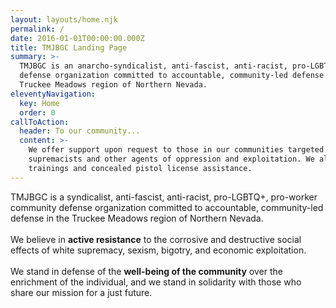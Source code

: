 ```yaml
---
layout: layouts/home.njk
permalink: /
date: 2016-01-01T00:00:00.000Z
title: TMJBGC Landing Page
summary: >-
  TMJBGC is an anarcho-syndicalist, anti-fascist, anti-racist, pro-LGBTQ+, pro-worker community
  defense organization committed to accountable, community-led defense in the
  Truckee Meadows region of Northern Nevada.
eleventyNavigation:
  key: Home
  order: 0
callToAction:
  header: To our community...
  content: >-
    We offer support upon request to those in our communities targeted by white
    supremacists and other agents of oppression and exploitation. We also offer
    trainings and concealed pistol license assistance.
---
```


TMJBGC is a syndicalist, anti-fascist, anti-racist, pro-LGBTQ+, pro-worker community defense organization committed to accountable, community-led defense in the Truckee Meadows region of Northern Nevada.<br /><br />We believe in **active resistance** to the corrosive and destructive social effects of white supremacy, sexism, bigotry, and economic exploitation.<br /><br />We stand in defense of the **well-being of the community** over the enrichment of the individual, and we stand in solidarity with those who share our mission for a just future.
